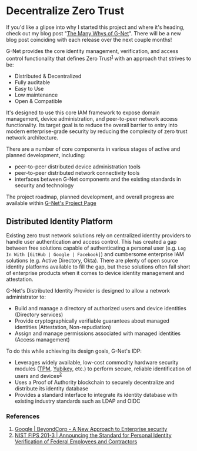 # Decentralize Zero Trust

If you'd like a glipse into why I started this project and where it's heading, check out my blog post "[The Many Whys of G-Net](https://www.gnzlabs.io/gnzlabs-blog/many-whys-g-net/)".  There will be a new blog post coinciding with each release over the next couple months!

G-Net provides the core identity management, verification, and access control functionality that defines Zero Trust<sup>[1](https://storage.googleapis.com/pub-tools-public-publication-data/pdf/43231.pdf)</sup> with an approach that strives to be:

* Distributed & Decentralized
* Fully auditable
* Easy to Use
* Low maintenance
* Open & Compatible

It's designed to use this core IAM framework to expose domain management, device administration, and peer-to-peer network access functionality. Its target goal is to reduce the overall barrier to entry into modern enterprise-grade security by reducing the complexity of zero trust network architecture.

There are a number of core components in various stages of active and planned development, including:

* peer-to-peer distributed device administration tools
* peer-to-peer distributed network connectivity tools
* interfaces between G-Net components and the existing standards in security and technology

The project roadmap, planned development, and overall progress are available within [G-Net's Project Page](https://github.com/users/jmg292/projects/1)


## Distributed Identity Platform

Existing zero trust network solutions rely on centralized identity providers to handle user authentication and access control. This has created a gap between free solutions capable of authenticating a personal user (e.g. `Log In With [GitHub | Google | Facebook]`) and cumbersome enterprise IAM solutions (e.g. Active Directory, Okta).  There are plenty of open source identity platforms available to fill the gap, but these solutions often fall short of enterprise products when it comes to device identity management and attestation.

G-Net's Distributed Identity Provider is designed to allow a network administrator to:

* Build and manage a directory of authorized users and device identities (Directory services)
* Provide cryptographically verifiable guarantees about managed identities (Attestation, Non-repudiation)
* Assign and manage permissions associated with managed identities (Access management)

To do this while achieving its design goals, G-Net's IDP:

* Leverages widely available, low-cost commodity hardware security modules ([TPM](https://trustedcomputinggroup.org/resource/tpm-library-specification/), [Yubikey](https://www.yubico.com/), etc.) to perform secure, reliable identification of users and devices<sup>[2](https://nvlpubs.nist.gov/nistpubs/FIPS/NIST.FIPS.201-3.pdf)</sup>
* Uses a Proof of Authority blockchain to securely decentralize and distribute its identity database
* Provides a standard interface to integrate its identity database with existing industry standards such as LDAP and OIDC

### References

1. [Google | BeyondCorp - A New Approach to Enterprise security](https://storage.googleapis.com/pub-tools-public-publication-data/pdf/43231.pdf)
1. [NIST FIPS 201-3 | Announcing the Standard for Personal Identity Verification of Federal Employees and Contractors](https://nvlpubs.nist.gov/nistpubs/FIPS/NIST.FIPS.201-3.pdf)
